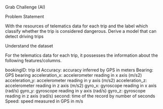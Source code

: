 Grab Challenge (AI)

Problem Statement 

With the resources of telematics data for each trip and the label which classify whether the trip is considered dangerous. Derive a model that can detect driving trips 

Understand the dataset

For the telematics data for each trip, it possesses the information about the following features/columns.

bookingID: trip id
Accuracy: accuracy inferred by GPS in meters
Bearing: GPS bearing
acceleration_x: accelerometer reading in x axis (m/s2)
acceleration_y: accelerometer reading in y axis (m/s2)
acceleration_z: accelerometer reading in z axis (m/s2)
gyro_x: gyroscope reading in x axis (rad/s)
gyro_y: gyroscope reading in y axis (rad/s)
gyro_z: gyroscope reading in z axis (rad/s)
second: time of the record by number of seconds
Speed: speed measured in GPS in m/s  
